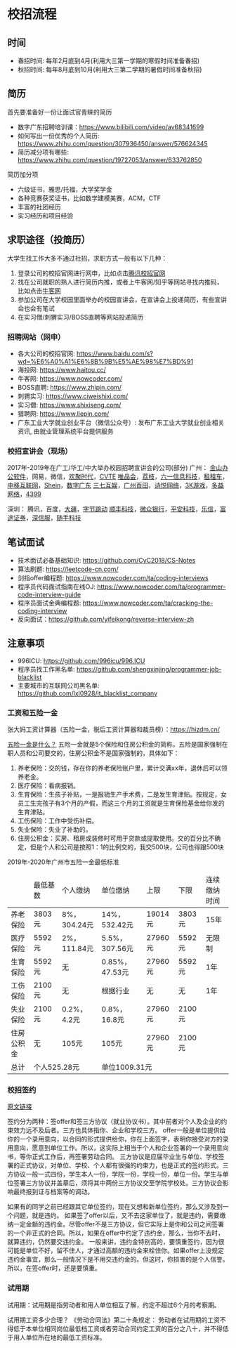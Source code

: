 # 校招流程
## 时间
- 春招时间: 每年2月底到4月(利用大三第一学期的寒假时间准备春招)
- 秋招时间: 每年8月底到10月(利用大三第二学期的暑假时间准备秋招)

## 简历
首先要准备好一份让面试官青睐的简历
- 数字广东招聘培训课：https://www.bilibili.com/video/av68341699
- 如何写出一份优秀的个人简历: https://www.zhihu.com/question/307936450/answer/576624345
- 简历减分项有哪些: https://www.zhihu.com/question/19727053/answer/633762850

简历加分项
- 六级证书，雅思/托福，大学奖学金
- 各种竞赛获奖证书，比如数学建模美赛，ACM，CTF
- 丰富的社团经历
- 实习经历和项目经验

## 求职途径（投简历）
大学生找工作大多不通过社招，求职方式一般有以下几种：
1. 登录公司的校招官网进行网申，比如点击[腾讯校招官网](https://join.qq.com/)
2. 找在公司就职的熟人进行简历内推，或者上牛客网/知乎等网站寻找内推码，比如点击[牛客网](https://www.nowcoder.com/search?query=%E5%86%85%E6%8E%A8%E7%A0%81&type=all)
3. 参加公司在大学校园里面举办的校园宣讲会，在宣讲会上投递简历，有些宣讲会也会有笔试
4. 在实习僧/刺猬实习/BOSS直聘等网站投递简历

### 招聘网站（网申）
- 各大公司的校招官网: https://www.baidu.com/s?wd=%E6%A0%A1%E6%8B%9B%E5%AE%98%E7%BD%91
- 海投网: https://www.haitou.cc/
- 牛客网: https://www.nowcoder.com/
- BOSS直聘: https://www.zhipin.com/
- 刺猬实习: https://www.ciweishixi.com/
- 实习僧: https://www.shixiseng.com/
- 猎聘网: https://www.liepin.com/
- 广东工业大学就业创业平台（微信公众号）: 发布广东工业大学就业创业相关资讯, 由就业管理系统平台提供服务

### 校招宣讲会（现场）
2017年-2019年在广工/华工/中大举办校园招聘宣讲会的公司(部分)
广州：
[金山办公软件](http://join.wps.cn/)，网易，微信，[欢聚时代](https://hr.yy.com/)，[CVTE](http://www.cvte.com/)
[唯品会](https://campus.vip.com/)，[荔枝](https://www.lizhi.fm/)，[六一信息科技](http://www.61info.cn/)，[租租车](https://www.zuzuche.com/)，[中移互联网](http://www.cmichr.com/)，[Shein](https://www.shein.com/)，[数字广东](http://www.digitalgd.com.cn/)
[三七互娱](https://zhaopin.37.com/)，[广州百田](http://www.baitianinfo.com/)，[诗悦网络](http://shiyuegame.com/join/school/)，[3K游戏](https://www.3k.com/)，[多益网络](https://www.duoyi.com/)，[4399](http://web.4399.com/campus/)

深圳：
腾讯，百度，[大疆](https://we.dji.com/)，[字节跳动](https://job.bytedance.com/)
[顺丰科技](http://www.sf-tech.com.cn/)，[微众银行](https://webank.cheng95.com/)，[平安科技](http://campus.pingan.com/)，[乐信](https://www.lexin.com/)，[富途证券](https://www.futunn.com/)，[深信服](http://hr.sangfor.com/)，[随手科技](https://sui.com/)

## 笔试面试
- 技术面试必备基础知识: https://github.com/CyC2018/CS-Notes
- 算法刷题: https://leetcode-cn.com/
- 剑指offer编程题: https://www.nowcoder.com/ta/coding-interviews
- 程序员代码面试指南在线OJ: https://www.nowcoder.com/ta/programmer-code-interview-guide
- 程序员面试金典编程题: https://www.nowcoder.com/ta/cracking-the-coding-interview
- 反向面试：https://github.com/yifeikong/reverse-interview-zh

## 注意事项
- 996ICU: https://github.com/996icu/996.ICU
- 程序员找工作黑名单: https://github.com/shengxinjing/programmer-job-blacklist
- 主要城市的互联网公司黑名单: https://github.com/lxl0928/it_blacklist_company

### 工资和五险一金
张大妈工资计算器（五险一金，税后工资计算器和裁员榜）：https://hizdm.cn/

[五险一金是什么？](https://www.zhihu.com/question/35659389)
五险一金就是5个保险和住房公积金的简称，五险是国家强制在职人员和公司要交的，住房公积金不是国家强制的，具体如下：
1. 养老保险：交的钱，存在你的养老保险账户里，累计交满xx年，退休后可以领养老金。
2. 医疗保险：看病报销。
3. 生育保险：生孩子补贴，一是报销生产手术费，二是发生育津贴。按规定，女员工生完孩子有3个月的产假，而这三个月的工资就是生育保险基金给你发的生育津贴。
4. 工伤保险：工作中受伤补偿。
5. 失业保险：失业了补助的。
6. 住房公积金：买房、租房或装修时可用于贷款或提取使用。交的百分比不确定，但是个人和公司是按照1：1的比例交的，我交500块，公司也得跟500块

2019年-2020年广州市五险一金最低标准
<table>
<thead>
    <tr>
        <td></td>
        <td>最低基数</td>
        <td>个人缴纳</td>
        <td>单位缴纳</td>
        <td>上限</td>
        <td>下限</td>
        <td>连续缴纳时间</td>
    </tr>
</thead>
<tbody>
    <tr>
        <td>养老保险</td>
        <td>3803元</td>
        <td>8%，304.24元</td>
        <td>14%，532.42元</td>
        <td>19014元</td>
        <td>3803元</td>
        <td>15年</td>
    </tr>
    <tr>
        <td>医疗保险</td>
        <td>5592元</td>
        <td>2%，111.84元</td>
        <td>5.5%，307.56元</td>
        <td>27960元</td>
        <td>5592元</td>
        <td>无限制</td>
    </tr>
    <tr>
        <td>生育保险</td>
        <td>5592元</td>
        <td>无</td>
        <td>0.85%，47.53元</td>
        <td>27960元</td>
        <td>5592元</td>
        <td>1年</td>
    </tr>
    <tr>
        <td>工伤保险</td>
        <td>2100元</td>
        <td>无</td>
        <td>根据行业</td>
        <td>无</td>
        <td>无</td>
        <td>1年</td>
    </tr>
    <tr>
        <td>失业保险</td>
        <td>2100元</td>
        <td>0.2%，4.2元</td>
        <td>0.8%，16.8元</td>
        <td>27960元</td>
        <td>2100元</td>
        <td></td>
    </tr>
    <tr>
        <td>住房公积金</td>
        <td>无</td>
        <td>105元</td>
        <td>105元</td>
        <td>27960元</td>
        <td>2100元</td>
        <td></td>
    </tr>
    <tr>
        <td>总计</td>
        <td colspan=2>个人525.28元</td>
        <td colspan=4>单位1009.31元</td>
    </tr>
</tbody>
</table>

### 校招签约
[原文链接](https://mp.weixin.qq.com/s?__biz=MzI3NTUwNzMwNA==&mid=2247493103&idx=2&sn=f768289001c591f12a7e7b04be163de8&chksm=eb0114e8dc769dfe1cab808251bcae425c212aef83519fa053335fb40d502682d237b8004fdb&mpshare=1&scene=1&srcid=&sharer_sharetime=1570754667548&sharer_shareid=7dc49c05d0509493e272374ecb3ac31f&pass_ticket=AHbj3lfSPd1ylh6MgND0sYoTnalaZ%2FfxIYjbNF71mD1G6F%2ByqKQlFhsDzdICLM%2BR#rd)

签约分为两种：签offer和签三方协议（就业协议书）。其中前者对个人及企业的约束效力远不及后者。三方也具体指你、企业和学校三方。
offer一般是单位提供给你的一个录用意向，以合同的形式提供给你，你在上面签字，表明你接受对方的录用意向，愿意到单位工作。所以，这实际上相当于个人和企业签署的一个录用意向书，等你正式工作后，再签署劳动合同。
三方协议是应届毕业生与单位、学校签署的正式协议，对单位、学校、个人都有很强的约束力，也是正式的签约形式。三方协议一般一式四份，学生本人一份，学院一份，学校一份，单位一份。学生与单位签署三方协议并盖章后，须将其中两份三方协议交至学院学校处。三方协议会影响最终报到证与档案等的调动。

如果有的同学之前已经跟其它单位签约，现在又想和新单位签约，那么又涉及到一个问题，就是违约。
如果签了offer以后，又不去这家单位了，就是违约，需要缴纳一定金额的违约金。尽管offer不是三方协议，但它实际上是你和公司之间签署的一个非正式的合同。所以，如果在offer中约定了违约金，那么，当你不去时，就算违约，仍然要交违约金。
一般来讲，违约金特别高的，要慎重签约，因为很可能是单位不好，留不住人，才通过高额的违约金来栓住你。如果offer上没规定违约金事宜，那么一般情况下是不用交违约金的。但这时，你损害的是个人信誉。所以，在签offer时，还是要慎重。

### 试用期
试用期：试用期是指劳动者和用人单位相互了解，约定不超过6个月的考察期。

试用期工资多少合理？
《劳动合同法》第二十条规定：
劳动者在试用期的工资不得低于本单位相同岗位最低档工资或者劳动合同约定工资的百分之八十，并不得低于用人单位所在地的最低工资标准。